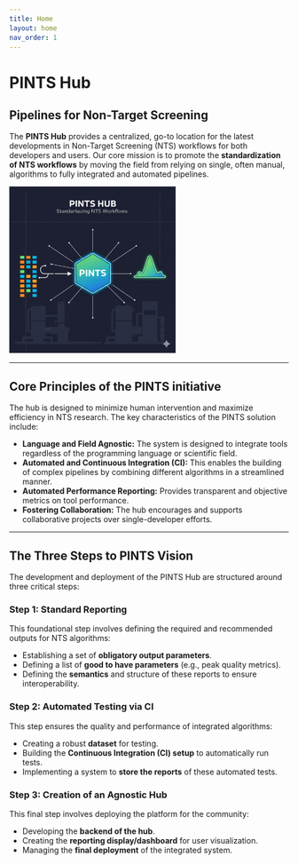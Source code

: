 ```yaml
---
title: Home
layout: home
nav_order: 1
---
```


# **PINTS Hub**
## Pipelines for Non-Target Screening

The **PINTS Hub** provides a centralized, go-to location for the latest developments in Non-Target Screening (NTS) workflows for both developers and users. Our core mission is to promote the **standardization of NTS workflows** by moving the field from relying on single, often manual, algorithms to fully integrated and automated pipelines.

<img src="https://github.com/EMCMS/PINTS/blob/main/assets/images/Logo.png?raw=true" width="300"/>

---

## Core Principles of the PINTS initiative

The hub is designed to minimize human intervention and maximize efficiency in NTS research. The key characteristics of the PINTS solution include:

* **Language and Field Agnostic:** The system is designed to integrate tools regardless of the programming language or scientific field.
* **Automated and Continuous Integration (CI):** This enables the building of complex pipelines by combining different algorithms in a streamlined manner.
* **Automated Performance Reporting:** Provides transparent and objective metrics on tool performance.
* **Fostering Collaboration:** The hub encourages and supports collaborative projects over single-developer efforts.

---

## The Three Steps to PINTS Vision

The development and deployment of the PINTS Hub are structured around three critical steps:

### **Step 1: Standard Reporting**
This foundational step involves defining the required and recommended outputs for NTS algorithms:
* Establishing a set of **obligatory output parameters**.
* Defining a list of **good to have parameters** (e.g., peak quality metrics).
* Defining the **semantics** and structure of these reports to ensure interoperability.

### **Step 2: Automated Testing via CI**
This step ensures the quality and performance of integrated algorithms:
* Creating a robust **dataset** for testing.
* Building the **Continuous Integration (CI) setup** to automatically run tests.
* Implementing a system to **store the reports** of these automated tests.

### **Step 3: Creation of an Agnostic Hub**
This final step involves deploying the platform for the community:
* Developing the **backend of the hub**.
* Creating the **reporting display/dashboard** for user visualization.
* Managing the **final deployment** of the integrated system.
